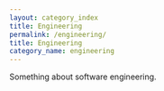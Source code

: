 ```yaml
---
layout: category_index
title: Engineering
permalink: /engineering/
title: Engineering
category_name: engineering
---
```


Something about software engineering.

